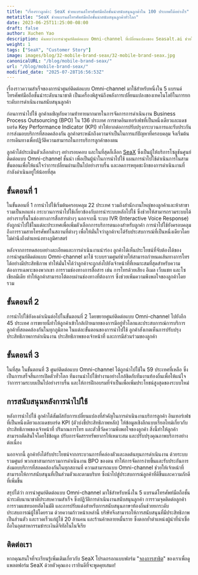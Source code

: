 ```yaml
---
title: "เรื่องราวลูกค้า: SeaX ช่วยแบรนด์โทรศัพท์มือถือชั้นนำสนับสนุนลูกค้าใน 100 ประเทศได้อย่างไร"
metatitle: "SeaX ช่วยแบรนด์โทรศัพท์มือถือชั้นนำสนับสนุนลูกค้าทั่วโลก"
date: 2023-06-25T11:25:00-08:00
draft: false
author: Xuchen Yao
description: ค้นพบว่าการนำศูนย์ติดต่อแบบ Omni-channel ที่เปลี่ยนแปลงของ Seasalt.ai ช่วยให้แบรนด์โทรศัพท์มือถือ 5 อันดับแรกปฏิวัติการดำเนินงานสนับสนุนลูกค้าใน 100 ประเทศได้อย่างไร จากความวุ่นวายสู่ความพึงพอใจของลูกค้า!
weight: 1
tags: ["SeaX", "Customer Story"]
image: images/blog/32-mobile-brand-seax/32-mobile-brand-seax.jpg
canonicalURL: "/blog/mobile-brand-seax/"
url: "/blog/mobile-brand-seax/"
modified_date: "2025-07-28T16:56:53Z"
---
```


เรื่องราวความสำเร็จของการนำศูนย์ติดต่อแบบ Omni-channel มาใช้สำหรับหนึ่งใน 5 แบรนด์โทรศัพท์มือถือชั้นนำระดับนานาชาติ เป็นเครื่องพิสูจน์ถึงพลังการเปลี่ยนแปลงของเทคโนโลยีในการยกระดับการดำเนินงานสนับสนุนลูกค้า

ก่อนการนำไปใช้ ลูกค้าเผชิญกับความท้าทายมากมายในการจัดการการดำเนินงาน Business Process Outsourcing (BPO) ใน 136 ประเทศ การขาดอินเทอร์เฟซที่เป็นหนึ่งเดียวและแดชบอร์ด Key Performance Indicator (KPI) ทำให้ยากต่อการปรับปรุงกระบวนการและรับประกันการส่งมอบบริการที่สอดคล้องกัน ลูกค้าตระหนักถึงความจำเป็นในการแก้ปัญหาที่ครอบคลุม จึงเริ่มต้นการเดินทางเพื่อปฏิวัติความสามารถในการบริการลูกค้าของตน

ลูกค้าได้ประเมินตัวเลือกต่างๆ อย่างรอบคอบ และในที่สุดก็เลือก [SeaX](https://seax.seasalt.ai/?utm_source=blog/) ซึ่งเป็นผู้ให้บริการโซลูชันศูนย์ติดต่อแบบ Omni-channel ชั้นนำ เพื่อเป็นผู้นำในการนำไปใช้ แผนการนำไปใช้ดำเนินการในสามขั้นตอนเพื่อให้แน่ใจว่าการเปลี่ยนผ่านเป็นไปอย่างราบรื่น และลดการหยุดชะงักของการดำเนินงานที่กำลังดำเนินอยู่ให้น้อยที่สุด


## ขั้นตอนที่ 1
ในขั้นตอนที่ 1 การนำไปใช้เริ่มต้นครอบคลุม 22 ประเทศ รวมถึงสำนักงานใหญ่ของลูกค้าและห้าสาขา รวมเป็นหกแห่ง กระบวนการนำไปใช้เกี่ยวข้องกับการนำระบบหลักไปใช้ ซึ่งช่วยให้สามารถรวมระบบได้อย่างราบรื่นในช่องทางการสื่อสารต่างๆ นอกจากนี้ ระบบ IVR (Interactive Voice Response) ยังถูกนำไปใช้ในแต่ละประเทศเพื่อเพิ่มตัวเลือกการบริการตนเองสำหรับลูกค้า การนำไปใช้ยังครอบคลุมถึงการรวมสายโทรศัพท์ในสถานที่ต่างๆ เพื่อให้มั่นใจว่าลูกค้าจะได้รับประสบการณ์ที่เป็นหนึ่งเดียวโดยไม่คำนึงถึงตำแหน่งทางภูมิศาสตร์

หลังจากการทดสอบอย่างละเอียดและการดำเนินงานนำร่อง ลูกค้าได้เห็นประโยชน์ที่จับต้องได้ของการนำศูนย์ติดต่อแบบ Omni-channel มาใช้ ระบบรวมศูนย์ช่วยให้สามารถกำหนดเส้นทางการโทรได้อย่างมีประสิทธิภาพ ทำให้มั่นใจได้ว่าลูกค้าจะถูกส่งไปยังเจ้าหน้าที่ที่เหมาะสมที่สุดสำหรับความต้องการเฉพาะของพวกเขา การรวมช่องทางการสื่อสาร เช่น การโทรด้วยเสียง อีเมล เว็บแชท และโซเชียลมีเดีย ทำให้ลูกค้าสามารถโต้ตอบผ่านช่องทางที่ต้องการ ซึ่งช่วยเพิ่มความพึงพอใจของลูกค้าโดยรวม

## ขั้นตอนที่ 2
การนำไปใช้ยังคงดำเนินต่อไปในขั้นตอนที่ 2 โดยขยายศูนย์ติดต่อแบบ Omni-channel ไปยังอีก 45 ประเทศ การขยายนี้ทำให้ลูกค้าเข้าใกล้เป้าหมายของการมีอยู่ทั่วโลกและประสบการณ์การบริการลูกค้าที่สอดคล้องกันในทุกภูมิภาค ในแต่ละขั้นตอนของการนำไปใช้ ลูกค้าสังเกตเห็นการปรับปรุงประสิทธิภาพการดำเนินงาน ประสิทธิภาพของเจ้าหน้าที่ และการมีส่วนร่วมของลูกค้า

## ขั้นตอนที่ 3
ในที่สุด ในขั้นตอนที่ 3 ศูนย์ติดต่อแบบ Omni-channel ได้ถูกนำไปใช้ใน 59 ประเทศที่เหลือ ซึ่งเป็นการเสร็จสิ้นการเปิดตัวทั่วโลก ทีมงานนำไปใช้ทำงานอย่างใกล้ชิดกับทีมงานท้องถิ่นเพื่อให้แน่ใจว่าการรวมระบบเป็นไปอย่างราบรื่น และให้การฝึกอบรมที่จำเป็นเพื่อเพิ่มประโยชน์สูงสุดของระบบใหม่

## การสนับสนุนหลังการนำไปใช้
หลังการนำไปใช้ ลูกค้าได้สัมผัสกับการเปลี่ยนแปลงที่สำคัญในการดำเนินงานบริการลูกค้า อินเทอร์เฟซที่เป็นหนึ่งเดียวและแดชบอร์ด KPI (ตัวบ่งชี้ประสิทธิภาพหลัก) ให้ข้อมูลเชิงลึกแบบเรียลไทม์เกี่ยวกับประสิทธิภาพของเจ้าหน้าที่ ปริมาณการโทร และตัวชี้วัดความพึงพอใจของลูกค้า สิ่งนี้ทำให้ลูกค้าสามารถตัดสินใจโดยใช้ข้อมูล ปรับการจัดสรรทรัพยากรให้เหมาะสม และปรับปรุงคุณภาพบริการอย่างต่อเนื่อง

นอกจากนี้ ลูกค้ายังได้รับประโยชน์จากกระบวนการที่คล่องตัวและลดต้นทุนการดำเนินงาน ด้วยระบบรวมศูนย์ พวกเขาสามารถรวมการดำเนินงาน BPO ของตน ทำให้การจัดการง่ายขึ้นและรับประกันการส่งมอบบริการที่สอดคล้องกันในทุกสถานที่ ความสามารถแบบ Omni-channel ช่วยให้เจ้าหน้าที่สามารถให้การสนับสนุนที่เป็นส่วนตัวและตามบริบท ซึ่งนำไปสู่ประสบการณ์ลูกค้าที่ดีขึ้นและความภักดีที่เพิ่มขึ้น

สรุปได้ว่า การนำศูนย์ติดต่อแบบ Omni-channel มาใช้สำหรับหนึ่งใน 5 แบรนด์โทรศัพท์มือถือชั้นนำระดับนานาชาติประสบความสำเร็จ ซึ่งปฏิวัติการดำเนินงานสนับสนุนลูกค้า การรวมจุดติดต่อลูกค้า การรวมแชทบอทอัตโนมัติ และการปรับแต่งสำหรับการสนับสนุนภาษาท้องถิ่นช่วยยกระดับประสบการณ์ผู้ใช้โดยรวม ด้วยความก้าวหน้าเหล่านี้ บริษัทจึงสามารถให้การสนับสนุนที่มีประสิทธิภาพ เป็นส่วนตัว และรวดเร็วแก่ผู้ใช้ 20 ล้านคน และร้านค้าหลายหมื่นราย ซึ่งตอกย้ำตำแหน่งผู้นำที่น่าเชื่อถือในอุตสาหกรรมชำระเงินดิจิทัลในไนจีเรีย

## ติดต่อเรา

หากคุณสนใจที่จะเรียนรู้เพิ่มเติมเกี่ยวกับ SeaX โปรดกรอกแบบฟอร์ม "[จองการสาธิต](https://meetings.hubspot.com/seasalt-ai/seasalt-meeting)" ของเราเพื่อดูแพลตฟอร์ม SeaX ด้วยตัวคุณเอง เรายินดีที่จะพูดคุยเสมอ!